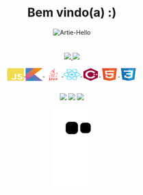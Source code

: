 <h1 align = "center">Bem vindo(a) :)</h1>
<div align="center" style="display: inline_block">
      <img align="center" alt="Artie-Hello" height="277" width="498" src="https://c.tenor.com/6Gr-6QEvE7EAAAAd/school-live-cute.gif">
</div>
<div align="center" style="display: inline_block">
  <h1></h1>
</div>
<div align="center" style="display: inline_block">
  <a href="https://github.com/artiefellype">
  <img height="180em" src="https://github-readme-stats.vercel.app/api?username=artiefellype&show_icons=true&theme=radical&include_all_commits=true&count_private=true"/>
  <img height="180em" src="https://github-readme-stats.vercel.app/api/top-langs/?username=artiefellype&layout=compact&langs_count=7&theme=radical"/>
</div>
<div align="center" style="display: inline_block"><br>
  <img align="center" alt="Artie-Js" height="30" width="40" src="https://raw.githubusercontent.com/devicons/devicon/master/icons/javascript/javascript-plain.svg">
  <img align="center" alt="Artie-Kotlin" height="30" width="40" src="https://github.com/devicons/devicon/blob/master/icons/kotlin/kotlin-original.svg">
  <img align="center" alt="Artie-Java" height="30" width="40" src="https://github.com/devicons/devicon/blob/master/icons/java/java-plain-wordmark.svg">
  <img align="center" alt="Artie-React" height="30" width="40" src="https://raw.githubusercontent.com/devicons/devicon/master/icons/react/react-original.svg">
  <img align="center" alt="Artie-C++" height="30" width="40" src="https://github.com/devicons/devicon/blob/master/icons/cplusplus/cplusplus-plain.svg">
  <img align="center" alt="Artie-HTML" height="30" width="40" src="https://raw.githubusercontent.com/devicons/devicon/master/icons/html5/html5-original.svg">
  <img align="center" alt="Artie-CSS" height="30" width="40" src="https://raw.githubusercontent.com/devicons/devicon/master/icons/css3/css3-original.svg">
</div>

  
  ##
 
<div align="center" style="display: inline_block"> 
 
  <a href="https://instagram.com/artiearauj0" target="_blank"><img src="https://img.shields.io/badge/-Instagram-%23E4405F?style=for-the-badge&logo=instagram&logoColor=white" target="_blank"></a>
  <a href = "mailto:arthurfellype21@gmail.com"><img src="https://img.shields.io/badge/-Gmail-%23333?style=for-the-badge&logo=gmail&logoColor=red" target="_blank"></a>
  <a href="https://www.linkedin.com/in/arthur-felipe-b5b025216" target="_blank"><img src="https://img.shields.io/badge/-LinkedIn-%230077B5?style=for-the-badge&logo=linkedin&logoColor=white" target="_blank"></a> 
 
  ![Snake animation](https://github.com/rafaballerini/rafaballerini/blob/output/github-contribution-grid-snake.svg)
 
</div>


